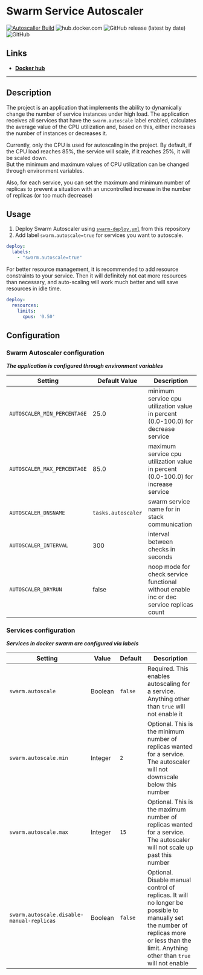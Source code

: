 # Swarm Service Autoscaler

[![Autoscaller Build](https://github.com/AMEST/swarm-autoscaler/actions/workflows/main.yml/badge.svg?branch=master)](https://github.com/AMEST/swarm-autoscaler/actions/workflows/main.yml)
![hub.docker.com](https://img.shields.io/docker/pulls/eluki/swarm-service-autoscaler.svg)
![GitHub release (latest by date)](https://img.shields.io/github/v/release/amest/swarm-autoscaler)
![GitHub](https://img.shields.io/github/license/amest/swarm-autoscaler)

## Links  
* **[Docker hub](https://hub.docker.com/r/eluki/swarm-service-autoscaler)**

***

## Description

The project is an application that implements the ability to dynamically change the number of service instances under high load. The application receives all services that have the `swarm.autoscale` label enabled, calculates the average value of the CPU utilization and, based on this, either increases the number of instances or decreases it.

Currently, only the CPU is used for autoscaling in the project. By default, if the CPU load reaches 85%, the service will scale, if it reaches 25%, it will be scaled down.   
But the minimum and maximum values ​​of CPU utilization can be changed through environment variables.

Also, for each service, you can set the maximum and minimum number of replicas to prevent a situation with an uncontrolled increase in the number of replicas (or too much decrease)

## Usage

1. Deploy Swarm Autoscaler using [`swarm-deploy.yml`](swarm-deploy.yml) from this repository
2. Add label `swarm.autoscale=true` for services you want to autoscale. 

```yml
deploy:
  labels:
    - "swarm.autoscale=true"
```

For better resource management, it is recommended to add resource constraints to your service. Then it will definitely not eat more resources than necessary, and auto-scaling will work much better and will save resources in idle time.

```yml
deploy:
  resources:
    limits:
      cpus: '0.50'
```

## Configuration

### Swarm Autoscaler configuration

_**The application is configured through environment variables**_

| Setting                     | Default Value      | Description                                                                             |
| --------------------------- | ------------------ | --------------------------------------------------------------------------------------- |
| `AUTOSCALER_MIN_PERCENTAGE` | 25.0               | minimum service cpu utilization value in percent (0.0-100.0) for decrease service       |
| `AUTOSCALER_MAX_PERCENTAGE` | 85.0               | maximum service cpu utilization value in percent (0.0-100.0) for increase service       |
| `AUTOSCALER_DNSNAME`        | `tasks.autoscaler` | swarm service name for in stack communication                                           |
| `AUTOSCALER_INTERVAL`       | 300                | interval between checks in seconds                                                      |
| `AUTOSCALER_DRYRUN`         | false              | noop mode for check service functional without enable inc or dec service replicas count |

### Services configuration

_**Services in docker swarm are configured via labels**_

| Setting                                   | Value   | Default | Description                                                                                                                                                                                |
| ----------------------------------------- | ------- | ------- | ------------------------------------------------------------------------------------------------------------------------------------------------------------------------------------------ |
| `swarm.autoscale`                         | Boolean | `false` | Required. This enables autoscaling for a service. Anything other than `true` will not enable it                                                                                            |
| `swarm.autoscale.min`                     | Integer | `2`     | Optional. This is the minimum number of replicas wanted for a service. The autoscaler will not downscale below this number                                                                 |
| `swarm.autoscale.max`                     | Integer | `15`    | Optional. This is the maximum number of replicas wanted for a service. The autoscaler will not scale up past this number                                                                   |
| `swarm.autoscale.disable-manual-replicas` | Boolean | `false` | Optional. Disable manual control of replicas. It will no longer be possible to manually set the number of replicas more or less than the limit. Anything other than `true` will not enable |
